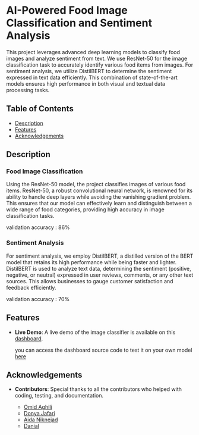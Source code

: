 # AI-Powered Food Image Classification and Sentiment Analysis

This project leverages advanced deep learning models to classify food images and analyze sentiment from text. We use ResNet-50 for the image classification task to accurately identify various food items from images. For sentiment analysis, we utilize DistilBERT to determine the sentiment expressed in text data efficiently. This combination of state-of-the-art models ensures high performance in both visual and textual data processing tasks.

## Table of Contents

  - [Description](#description)
  - [Features](#features)
  - [Acknowledgements](#acknowledgements)

## Description

### Food Image Classification
Using the ResNet-50 model, the project classifies images of various food items. ResNet-50, a robust convolutional neural network, is renowned for its ability to handle deep layers while avoiding the vanishing gradient problem. This ensures that our model can effectively learn and distinguish between a wide range of food categories, providing high accuracy in image classification tasks.

validation accuracy : 86%

### Sentiment Analysis
For sentiment analysis, we employ DistilBERT, a distilled version of the BERT model that retains its high performance while being faster and lighter. DistilBERT is used to analyze text data, determining the sentiment (positive, negative, or neutral) expressed in user reviews, comments, or any other text sources. This allows businesses to gauge customer satisfaction and feedback efficiently.

validation accuracy : 70%

## Features

- **Live Demo**: A live demo of the image classifier is available on this [dashboard](http://food22classifier.dpzone.top).

   you can access the dashboard source code  to test it on your own model [here](https://github.com/Donya-Jafari/FoodClassificationDashboard)


## Acknowledgements

- **Contributors**: Special thanks to all the contributors who helped with coding, testing, and documentation.
  
  - [Omid Aghili](https://github.com/OmitAghili)
  - [Donya Jafari](https://github.com/Donya-Jafari)
  - [Aida Niknejad](https://github.com/AidaNiknejad)
  - [Danial](https://github.com/danial3000)
    

